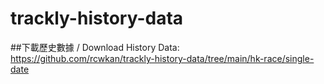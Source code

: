 # trackly-history-data

##下載歷史數據 / Download History Data:
https://github.com/rcwkan/trackly-history-data/tree/main/hk-race/single-date 
 
